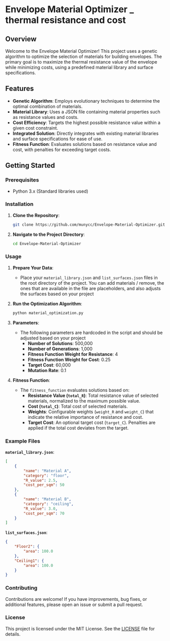 # Envelope Material Optimizer _ thermal resistance and cost

## Overview

Welcome to the Envelope Material Optimizer! This project uses a genetic algorithm to optimize the selection of materials for building envelopes. 
The primary goal is to maximize the thermal resistance value of the envelope while minimizing costs, using a predefined material library and surface specifications.

## Features

- **Genetic Algorithm**: Employs evolutionary techniques to determine the optimal combination of materials.
- **Material Library**: Uses a JSON file containing material properties such as resistance values and costs.
- **Cost Efficiency**: Targets the highest possible resistance value within a given cost constraint.
- **Integrated Solution**: Directly integrates with existing material libraries and surface specifications for ease of use.
- **Fitness Function**: Evaluates solutions based on resistance value and cost, with penalties for exceeding target costs.

## Getting Started

### Prerequisites

- Python 3.x (Standard libraries used)

### Installation

1. **Clone the Repository**:
    ```bash
    git clone https://github.com/munycc/Envelope-Material-Optimizer.git
    ```
2. **Navigate to the Project Directory**:
    ```bash
    cd Envelope-Material-Optimizer
    ```

### Usage

1. **Prepare Your Data**:
    - Place your `material_library.json` and `list_surfaces.json` files in the root directory of the project. 
    You can add materials / remove, the ones that are available in the file are placeholders, and also adjusts the surfaces based on your project

2. **Run the Optimization Algorithm**:
    ```bash
    python material_optimization.py
    ```

3. **Parameters**:
   - The following parameters are hardcoded in the script and should be adjusted based on your project
     - **Number of Solutions**: 500,000
     - **Number of Generations**: 1,000
     - **Fitness Function Weight for Resistance**: 4
     - **Fitness Function Weight for Cost**: 0.25
     - **Target Cost**: 60,000
     - **Mutation Rate**: 0.1

4. **Fitness Function**:
   - The `fitness_function` evaluates solutions based on:
     - **Resistance Value (`total_R`)**: Total resistance value of selected materials, normalized to the maximum possible value.
     - **Cost (`total_C`)**: Total cost of selected materials.
     - **Weights**: Configurable weights (`weight_R` and `weight_C`) that indicate the relative importance of resistance and cost.
     - **Target Cost**: An optional target cost (`target_C`). Penalties are applied if the total cost deviates from the target.

### Example Files

**`material_library.json`**:
```json
[
    {
        "name": "Material A",
        "category": "floor",
        "R_value": 2.5,
        "cost_per_sqm": 50
    },
    {
        "name": "Material B",
        "category": "ceiling",
        "R_value": 3.0,
        "cost_per_sqm": 70
    }
]
```

**`list_surfaces.json`**:
```json
{
    "Floor2": {
        "area": 100.0
    },
    "Ceiling1": {
        "area": 100.0
    }
}
```

### Contributing

Contributions are welcome! If you have improvements, bug fixes, or additional features, please open an issue or submit a pull request.

### License

This project is licensed under the MIT License. See the [LICENSE](LICENSE) file for details.

